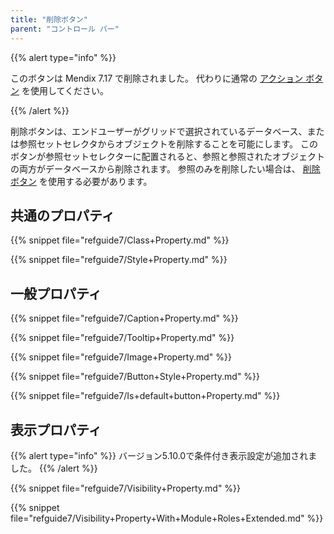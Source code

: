 ```yaml
---
title: "削除ボタン"
parent: "コントロール バー"
---
```


{{% alert type="info" %}}

このボタンは Mendix 7.17 で削除されました。 代わりに通常の [アクション ボタン](action-button) を使用してください。

{{% /alert %}}

削除ボタンは、エンドユーザーがグリッドで選択されているデータベース、または参照セットセレクタからオブジェクトを削除することを可能にします。 このボタンが参照セットセレクターに配置されると、参照と参照されたオブジェクトの両方がデータベースから削除されます。 参照のみを削除したい場合は、 [削除ボタン](remove-button) を使用する必要があります。

## 共通のプロパティ

{{% snippet file="refguide7/Class+Property.md" %}}

{{% snippet file="refguide7/Style+Property.md" %}}

## 一般プロパティ

{{% snippet file="refguide7/Caption+Property.md" %}}

{{% snippet file="refguide7/Tooltip+Property.md" %}}

{{% snippet file="refguide7/Image+Property.md" %}}

{{% snippet file="refguide7/Button+Style+Property.md" %}}

{{% snippet file="refguide7/Is+default+button+Property.md" %}}

## 表示プロパティ

{{% alert type="info" %}}
バージョン5.10.0で条件付き表示設定が追加されました。
{{% /alert %}}

{{% snippet file="refguide7/Visibility+Property.md" %}}

{{% snippet file="refguide7/Visibility+Property+With+Module+Roles+Extended.md" %}}
